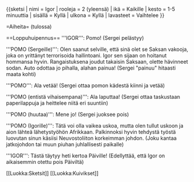 {{sketsi
 | nimi       = Igor
 | rooleja    = 2 (yleensä)
 | ikä        = Kaikille
 | kesto      = 1-5 minuuttia
 | sisällä    = Kyllä
 | ulkona     = Kyllä
 | lavasteet  = Vaihtelee
}}

=Aiheita=
(tulossa)

==Loppuhuipennus==
'''IGOR''': Pomo! (Sergei pelästyy)

'''POMO (Sergeille)''': Olen saanut selville, että sinä olet se Saksan vakooja, joka on yrittänyt terrorisoida hallintoani. Igor sen sijaan on hoitanut hommansa hyvin. Rangaistuksena joudut takaisin Saksaan, olette hävinneet sodan. Auto odottaa jo pihalla, alahan painua! (Sergei "painuu" hitaasti maata kohti)

'''POMO''': Ala vetää! (Sergei ottaa pomon kädestä kiinni ja vetää)

'''POMO (entistä vihaisempana)''': Ala laputtaa! (Sergei ottaa taskustaan paperilappuja ja heittelee niitä eri suuntiin)

'''POMO (huutaa)''': Mene jo! (Sergei juoksee pois)

'''POMO (Igorille)''': Tätä voi olla vaikea uskoa, mutta olen tullut uskoon ja aion lähteä lähetystyöhön Afrikkaan. Palkinnoksi hyvin tehdystä työstä luovutan sinun käsiisi Neuvostoliiton korkeimman johdon. (Joku kantaa jatkojohdon tai muun piuhan juhlallisesti paikalle)

'''IGOR''': Tästä täytyy heti kertoa Päiville! (Edellyttää, että Igor on aikaisemmin otettu pois Päiviltä)

[[Luokka:Sketsit]]
[[Luokka:Kuivikset]]
